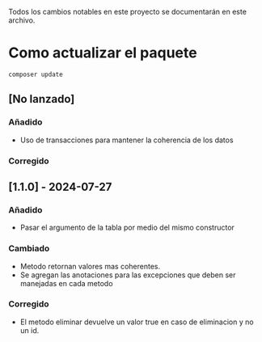 
Todos los cambios notables en este proyecto se documentarán en este archivo.

# Como actualizar el paquete
 ``` composer update ``` 

## [No lanzado]
### Añadido
- Uso de transacciones para mantener la coherencia de los datos

### Corregido


## [1.1.0] - 2024-07-27
### Añadido
- Pasar el argumento de la tabla  por medio del mismo constructor

### Cambiado
- Metodo retornan valores mas coherentes.
- Se agregan las anotaciones para las excepciones que deben ser manejadas en cada metodo


### Corregido
- El metodo eliminar devuelve un valor true en caso de eliminacion y no un id.
